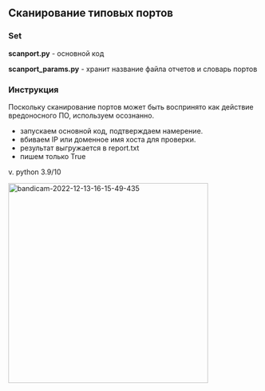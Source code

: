 ## Сканирование типовых портов

### Set

**scanport.py** - основной код

**scanport_params.py** - хранит название файла отчетов и словарь портов

### Инструкция
Поскольку сканирование портов может быть воспринято как действие вредоносного ПО,
используем осознанно. 

- запускаем основной код, подтверждаем намерение. 
- вбиваем IP или доменное имя хоста для проверки. 
- результат выгружается в report.txt
- пишем только True 

v. python 3.9/10

<img alt="bandicam-2022-12-13-16-15-49-435" height="400" src="https://user-images.githubusercontent.com/111141693/207330370-13e360e7-a606-469d-8b1a-5247213f0f08.gif" width="400"/>

